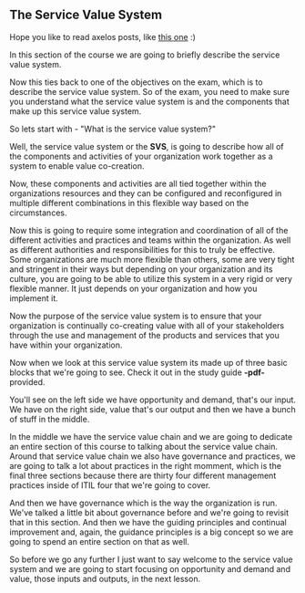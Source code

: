 ## The Service Value System

Hope you like to read axelos posts, like [this one](https://www.axelos.com/news/blogs/february-2019/from-v3-to-4-this-is-the-new-itil) :)


In this section of the course we are going to briefly describe the service value system.

Now this ties back to one of the objectives on the exam, which is to describe the service value system. So of the exam, you need to make sure you understand what the service value system is and the components that make up this service value system.

So lets start with - "What is the service value system?"

Well, the service value system or the __SVS__, is going to describe how all of the components and activities of your organization work together as a system to enable value co-creation.

Now, these components and activities are all tied together within the organizations resources and they can be configured and reconfigured in multiple different combinations in this flexible way based on the circumstances.

Now this is going to require some integration and coordination of all of the different activities and practices and teams within the organization. As well as different authorities and responsibilities for this to truly be effective. Some organizations are much more flexible than others, some are very tight and stringent in their ways but depending on your organization and its culture, you are going to be able to utilize this system in a very rigid or very flexible manner. It just depends on your organization and how you implement it.

Now the purpose of the service value system is to ensure that your organization is continually co-creating value with all of your stakeholders through the use and management of the products and services that you have within your organization.

Now when we look at this service value system its made up of three basic blocks that we're going to see. Check it out in the study guide __-pdf-__ provided.

You'll see on the left side we have opportunity and demand, that's our input. We have on the right side, value that's our output and then we have a bunch of stuff in the middle. 

In the middle we have the service value chain and we are going to dedicate an entire section of this course to talking about the service value chain. Around that service value chain we also have governance and practices, we are going to talk a lot about practices in the right momment, which is the final three sections because there are thirty four different management practices inside of ITIL four that we're going to cover.

And then we have governance which is the way the organization is run. We've talked a little bit about governance before and we're going to revisit that in this section. And then we have the guiding principles and continual improvement and, again, the guidance principles is a big concept so we are going to spend an entire section on that as well. 

So before we go any further I just want to say welcome to the service value system and we are going to start focusing on opportunity and demand and value, those inputs and outputs, in the next lesson. 
